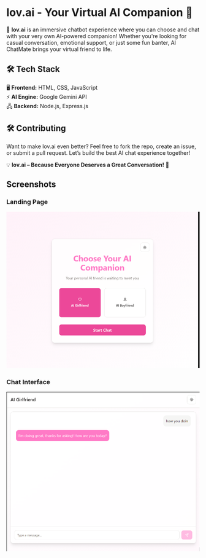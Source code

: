 
# lov.ai - Your Virtual AI Companion 💙  

🚀 **lov.ai** is an immersive chatbot experience where you can choose and chat with your very own AI-powered companion! Whether you're looking for casual conversation, emotional support, or just some fun banter, AI ChatMate brings your virtual friend to life.  



## 🛠️ Tech Stack  
🖥 **Frontend:** HTML, CSS, JavaScript  
⚡ **AI Engine:** Google Gemini API  
🖧 **Backend:** Node.js, Express.js  



## 🛠 Contributing  
Want to make lov.ai even better? Feel free to fork the repo, create an issue, or submit a pull request. Let’s build the best AI chat experience together!  


💡 **lov.ai – Because Everyone Deserves a Great Conversation!** 💖  

## Screenshots

### Landing Page
![Landing Page](./screenshot/1.png)

### Chat Interface
![Chat Interface](./screenshot/2.png)

